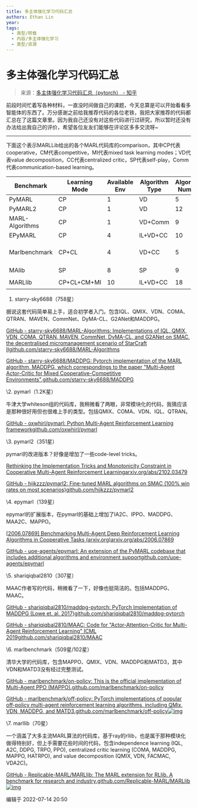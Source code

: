 ```yaml
---
title: 多主体强化学习代码汇总
authors: Ethan Lin
year:
tags:
  - 类型/转载 
  - 内容/多主体强化学习 
  - 类型/资源 
---
```



# 多主体强化学习代码汇总






> 来源：[多主体强化学习代码汇总（pytorch） - 知乎](https://zhuanlan.zhihu.com/p/541151047)

前段时间忙着写各种材料，一直没时间做自己的课题，今天总算是可以开始看看多智能体的东西了。万分感谢之前给我推荐代码的各位老铁，我把大家推荐的代码都汇总在了这篇文章里。因为我自己还没有对这些代码进行过研究，所以暂时还没有办法给出我自己的评价，希望各位友友们能够在评论区多多交流呀~

------

下面这个表示MARLLib给出的各个MARL代码库的comparison，其中CP代表cooperative，CM代表competitive，MI代表mixed task learning modes；VD代表value decomposition，CC代表centralized critic，SP代表self-play，Comm代表communication-based learning。

| Benchmark       | Learning Mode | Available Env | Algorithm Type | Algorithm Number | Continues Control | Distributed Training | Framework                  |
| --------------- | ------------- | ------------- | -------------- | ---------------- | ----------------- | -------------------- | -------------------------- |
| PyMARL          | CP            | 1             | VD             | 5                |                   |                      | *                          |
| PyMARL2         | CP            | 1             | VD             | 12               |                   |                      | PyMARL                     |
| MARL-Algorithms | CP            | 1             | VD+Comm        | 9                |                   |                      | *                          |
| EPyMARL         | CP            | 4             | IL+VD+CC       | 10               |                   |                      | PyMARL                     |
| Marlbenchmark   | CP+CL         | 4             | VD+CC          | 5                | ✔️                 |                      | pytorch-a2c-ppo-acktr-gail |
| MAlib           | SP            | 8             | SP             | 9                | ✔️                 |                      | *                          |
| MARLlib         | CP+CL+CM+MI   | 10            | IL+VD+CC       | 18               | ✔️                 | ✔️                    | Ray/RLlib                  |



1. starry-sky6688（758星）

据说这套代码简单易上手，适合初学者入门。包含IQL、QMIX、VDN、COMA、QTRAN、MAVEN、CommNet、DyMA-CL、G2ANet和MADDPG。



[GitHub - starry-sky6688/MARL-Algorithms: Implementations of IQL, QMIX, VDN, COMA, QTRAN, MAVEN, CommNet, DyMA-CL, and G2ANet on SMAC, the decentralised micromanagement scenario of StarCraft IIgithub.com/starry-sky6688/MARL-Algorithms](https://link.zhihu.com/?target=https%3A//github.com/starry-sky6688/MARL-Algorithms)

[GitHub - starry-sky6688/MADDPG: Pytorch implementation of the MARL algorithm, MADDPG, which correspondings to the paper "Multi-Agent Actor-Critic for Mixed Cooperative-Competitive Environments".github.com/starry-sky6688/MADDPG](https://link.zhihu.com/?target=https%3A//github.com/starry-sky6688/MADDPG)

\2. pymarl（1.2K星）

牛津大学whiteson组的代码库，我稍微看了两眼，非常模块化的代码，我猜应该是那种很好用但也很难上手的类型。包括QMIX、COMA、VDN、IQL、QTRAN。

[GitHub - oxwhirl/pymarl: Python Multi-Agent Reinforcement Learning frameworkgithub.com/oxwhirl/pymarl](https://link.zhihu.com/?target=https%3A//github.com/oxwhirl/pymarl)

\3. pymarl2（351星）

pymarl的改进版本？好像是增加了一些code-level tricks。

[Rethinking the Implementation Tricks and Monotonicity Constraint in Cooperative Multi-Agent Reinforcement Learningarxiv.org/abs/2102.03479](https://link.zhihu.com/?target=https%3A//arxiv.org/abs/2102.03479)

[GitHub - hijkzzz/pymarl2: Fine-tuned MARL algorithms on SMAC (100% win rates on most scenarios)github.com/hijkzzz/pymarl2](https://link.zhihu.com/?target=https%3A//github.com/hijkzzz/pymarl2)

\4. epymarl（139星）

epymarl的扩展版本，在pymarl的基础上增加了IA2C、IPPO、MADDPG、MAA2C、MAPPO。

[[2006.07869\] Benchmarking Multi-Agent Deep Reinforcement Learning Algorithms in Cooperative Tasks (arxiv.org)arxiv.org/abs/2006.07869](https://link.zhihu.com/?target=https%3A//arxiv.org/abs/2006.07869)

[GitHub - uoe-agents/epymarl: An extension of the PyMARL codebase that includes additional algorithms and environment supportgithub.com/uoe-agents/epymarl](https://link.zhihu.com/?target=https%3A//github.com/uoe-agents/epymarl)

\5. shariqiqbal2810（307星）

MAAC作者写的代码，稍微看了一下，好像也挺简洁的。包括MADDPG、MAAC。

[GitHub - shariqiqbal2810/maddpg-pytorch: PyTorch Implementation of MADDPG (Lowe et. al. 2017)github.com/shariqiqbal2810/maddpg-pytorch](https://link.zhihu.com/?target=https%3A//github.com/shariqiqbal2810/maddpg-pytorch)

[GitHub - shariqiqbal2810/MAAC: Code for "Actor-Attention-Critic for Multi-Agent Reinforcement Learning" ICML 2019github.com/shariqiqbal2810/MAAC](https://link.zhihu.com/?target=https%3A//github.com/shariqiqbal2810/MAAC)

\6. marlbenchmark（509星/102星）

清华大学的代码库，包含MAPPO、QMIX、VDN、MADDPG和MATD3，其中VDN和MATD3没有经过完整测试。

[GitHub - marlbenchmark/on-policy: This is the official implementation of Multi-Agent PPO (MAPPO).github.com/marlbenchmark/on-policy](https://link.zhihu.com/?target=https%3A//github.com/marlbenchmark/on-policy)

[GitHub - marlbenchmark/off-policy: PyTorch implementations of popular off-policy multi-agent reinforcement learning algorithms, including QMix, VDN, MADDPG, and MATD3.github.com/marlbenchmark/off-policy![img](多主体强化学习代码汇总.assets/v2-e4c2e20c96e92514088415741b157221_180x120-20220714220601313.jpg)](https://link.zhihu.com/?target=https%3A//github.com/marlbenchmark/off-policy)



\7. marllib（70星）

一个涵盖了大多主流MARL算法的代码库，基于ray的rllib，也是属于那种模块化做得特别好，但上手需要花些时间的代码，包含independence learning (IQL, A2C, DDPG, TRPO, PPO), centralized critic learning (COMA, MADDPG, MAPPO, HATRPO), and value decomposition (QMIX, VDN, FACMAC, VDA2C)。

[GitHub - Replicable-MARL/MARLlib: The MARL extension for RLlib. A benchmark for research and industry.github.com/Replicable-MARL/MARLlib![img](多主体强化学习代码汇总.assets/v2-fe398353c46453d061f6aff20aa8ef7a_180x120-20220714220611676.jpg)](https://link.zhihu.com/?target=https%3A//github.com/Replicable-MARL/MARLlib)



编辑于 2022-07-14 20:50
